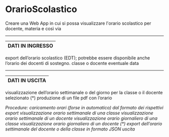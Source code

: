 # OrarioScolastico
Creare una Web App in cui si possa visualizzare l'orario scolastico per docente, materia e così via

_________________________________________________________________________________________________________________________________________________________________________
|        DATI IN INGRESSO        |
|--------------------------------|
export dell’orario scolastico (EDT); potrebbe essere disponibile anche l’orario dei docenti di sostegno.
classe o docente
eventuale data 
_________________________________________________________________________________________________________________________________________________________________________
|         DATI IN USCITA         |
|--------------------------------|
visualizzazione dell’orario settimanale o del giorno per la classe o il docente selezionato
(*) produzione di un file pdf con l’orario

_Procedure:
caricamento orari (forse in automatico) dal formato dei rispettivi export
visualizzazione orario settimanale di una classe
visualizzazione orario settimanale di un docente
visualizzazione orario giornaliero di una classe
visualizzazione orario giornaliero di un docente
(*) export dell’orario settimanale del docente o della classe in formato JSON
uscita_
